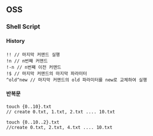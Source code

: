 ## OSS
### Shell Script

#### History
```
!! // 마지막 커맨드 실행
!n // n번째 커맨드
!-n // n번째 이전 커맨드
!$ // 마지막 커맨드의 마지막 파라미터
^old^new // 마지막 커맨드의 old 파라미터를 new로 교체하여 실행

```
#### 반복문
```
touch {0..10}.txt 
// create 0.txt, 1.txt, 2.txt .... 10.txt 

touch {0..10..2}.txt 
//create 0.txt, 2.txt, 4.txt .... 10.txt
```

